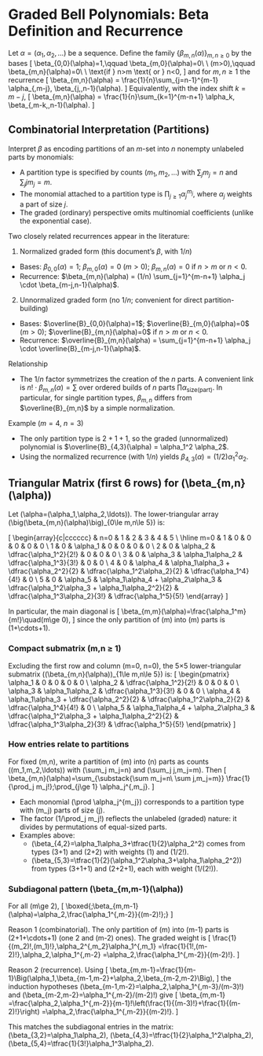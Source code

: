 # Graded Bell Polynomials: Beta Definition and Recurrence

Let $\alpha = (\alpha_1,\alpha_2,\ldots)$ be a sequence. Define the family $\{\beta_{m,n}(\alpha)\}_{m,n \ge 0}$ by the bases
\[
\beta_{0,0}(\alpha)=1,\qquad
\beta_{m,0}(\alpha)=0\ \ (m>0),\qquad
\beta_{m,n}(\alpha)=0\ \ \text{if } n>m \text{ or } n<0,
\]
and for $m,n \ge 1$ the recurrence
\[
\beta_{m,n}(\alpha)
= \frac{1}{n}\sum_{j=n-1}^{m-1} \alpha_{\,m-j}\, \beta_{j,\,n-1}(\alpha).
\]
Equivalently, with the index shift $k = m-j$,
\[
\beta_{m,n}(\alpha)
= \frac{1}{n}\sum_{k=1}^{m-n+1} \alpha_k\, \beta_{\,m-k,\,n-1}(\alpha).
\]

## Combinatorial Interpretation (Partitions)

Interpret $\beta$ as encoding partitions of an $m$-set into $n$ nonempty unlabeled parts by monomials:
- A partition type is specified by counts $(m_1, m_2, \ldots)$ with $\sum_j m_j = n$ and $\sum_j j m_j = m$.
- The monomial attached to a partition type is $\prod_{j \ge 1} \alpha_j^{m_j}$, where $\alpha_j$ weights a part of size $j$.
- The graded (ordinary) perspective omits multinomial coefficients (unlike the exponential case).

Two closely related recurrences appear in the literature:

1) Normalized graded form (this document’s $\beta$, with $1/n$)
- Bases:
  $\beta_{0,0}(\alpha)=1$; $\beta_{m,0}(\alpha)=0$ $(m>0)$; $\beta_{m,n}(\alpha)=0$ if $n>m$ or $n<0$.
- Recurrence:
  $\beta_{m,n}(\alpha) = (1/n) \sum_{j=1}^{m-n+1} \alpha_j \cdot \beta_{m-j,n-1}(\alpha)$.

2) Unnormalized graded form (no $1/n$; convenient for direct partition-building)
- Bases:
  $\overline{B}_{0,0}(\alpha)=1$; $\overline{B}_{m,0}(\alpha)=0$ $(m>0)$; $\overline{B}_{m,n}(\alpha)=0$ if $n>m$ or $n<0$.
- Recurrence:
  $\overline{B}_{m,n}(\alpha) = \sum_{j=1}^{m-n+1} \alpha_j \cdot \overline{B}_{m-j,n-1}(\alpha)$.

Relationship
- The $1/n$ factor symmetrizes the creation of the $n$ parts. A convenient link is
  $n! \cdot \beta_{m,n}(\alpha) = \sum$ over ordered builds of $n$ parts $\prod \alpha_{\text{size(part)}}$.
  In particular, for single partition types, $\beta_{m,n}$ differs from $\overline{B}_{m,n}$ by a simple normalization.

Example ($m=4$, $n=3$)
- The only partition type is $2+1+1$, so the graded (unnormalized) polynomial is
  $\overline{B}_{4,3}(\alpha) = \alpha_1^2 \alpha_2$.
- Using the normalized recurrence (with $1/n$) yields
  $\beta_{4,3}(\alpha) = (1/2) \alpha_1^2 \alpha_2$.

## Triangular Matrix (first 6 rows) for \(\beta_{m,n}(\alpha)\)

Let \(\alpha=(\alpha_1,\alpha_2,\ldots)\). The lower-triangular array \(\big(\beta_{m,n}(\alpha)\big)_{0\le m,n\le 5}\) is:

\[
\begin{array}{c|cccccc}
 & n=0 & 1 & 2 & 3 & 4 & 5 \\
\hline
m=0 & 1 & 0 & 0 & 0 & 0 & 0 \\
1 & 0 & \alpha_1 & 0 & 0 & 0 & 0 \\
2 & 0 & \alpha_2 & \dfrac{\alpha_1^2}{2!} & 0 & 0 & 0 \\
3 & 0 & \alpha_3 & \alpha_1\alpha_2 & \dfrac{\alpha_1^3}{3!} & 0 & 0 \\
4 & 0 & \alpha_4 & \alpha_1\alpha_3 + \dfrac{\alpha_2^2}{2} & \dfrac{\alpha_1^2\alpha_2}{2} & \dfrac{\alpha_1^4}{4!} & 0 \\
5 & 0 & \alpha_5 & \alpha_1\alpha_4 + \alpha_2\alpha_3 & \dfrac{\alpha_1^2\alpha_3 + \alpha_1\alpha_2^2}{2} & \dfrac{\alpha_1^3\alpha_2}{3!} & \dfrac{\alpha_1^5}{5!}
\end{array}
\]

In particular, the main diagonal is
\[
\beta_{m,m}(\alpha)=\frac{\alpha_1^m}{m!}\quad(m\ge 0),
\]
since the only partition of \(m\) into \(m\) parts is \(1+\cdots+1\).

### Compact submatrix (m,n ≥ 1)

Excluding the first row and column (m=0, n=0), the 5×5 lower-triangular submatrix \((\beta_{m,n}(\alpha))_{1\le m,n\le 5}\) is:
\[
\begin{pmatrix}
\alpha_1 & 0 & 0 & 0 & 0 \\
\alpha_2 & \dfrac{\alpha_1^2}{2!} & 0 & 0 & 0 \\
\alpha_3 & \alpha_1\alpha_2 & \dfrac{\alpha_1^3}{3!} & 0 & 0 \\
\alpha_4 & \alpha_1\alpha_3 + \dfrac{\alpha_2^2}{2} & \dfrac{\alpha_1^2\alpha_2}{2} & \dfrac{\alpha_1^4}{4!} & 0 \\
\alpha_5 & \alpha_1\alpha_4 + \alpha_2\alpha_3 & \dfrac{\alpha_1^2\alpha_3 + \alpha_1\alpha_2^2}{2} & \dfrac{\alpha_1^3\alpha_2}{3!} & \dfrac{\alpha_1^5}{5!}
\end{pmatrix}
\]

### How entries relate to partitions

For fixed \(m,n\), write a partition of \(m\) into \(n\) parts as counts \((m_1,m_2,\ldots)\) with \(\sum_j m_j=n\) and \(\sum_j j\,m_j=m\). Then
\[
\beta_{m,n}(\alpha)=\sum_{\substack{\sum m_j=n\\ \sum j\,m_j=m}}
\frac{1}{\prod_j m_j!}\;\prod_{j\ge 1} \alpha_j^{\,m_j}.
\]
- Each monomial \(\prod \alpha_j^{m_j}\) corresponds to a partition type with \(m_j\) parts of size \(j\).
- The factor \(1/\prod_j m_j!\) reflects the unlabeled (graded) nature: it divides by permutations of equal-sized parts.
- Examples above:
  - \(\beta_{4,2}=\alpha_1\alpha_3+\tfrac{1}{2}\alpha_2^2\) comes from types \(3+1\) and \(2+2\) with weights \(1\) and \(1/2!\).
  - \(\beta_{5,3}=\tfrac{1}{2}(\alpha_1^2\alpha_3+\alpha_1\alpha_2^2)\) from types \(3+1+1\) and \(2+2+1\), each with weight \(1/(2!)\).

### Subdiagonal pattern \(\beta_{m,m-1}(\alpha)\)

For all \(m\ge 2\),
\[
\boxed{\;\beta_{m,m-1}(\alpha)=\alpha_2\,\frac{\alpha_1^{\,m-2}}{(m-2)!}\;}
\]

Reason 1 (combinatorial). The only partition of \(m\) into \(m-1\) parts is \(2+1+\cdots+1\) (one 2 and \(m-2\) ones). The graded weight is
\[
\frac{1}{(m_2)!\,(m_1)!}\,\alpha_2^{\,m_2}\alpha_1^{\,m_1}
=\frac{1}{1!\,(m-2)!}\,\alpha_2\,\alpha_1^{\,m-2}
=\alpha_2\,\frac{\alpha_1^{\,m-2}}{(m-2)!}.
\]

Reason 2 (recurrence). Using
\[
\beta_{m,m-1}=\frac{1}{m-1}\Big(\alpha_1\,\beta_{m-1,m-2}+\alpha_2\,\beta_{m-2,m-2}\Big),
\]
the induction hypotheses \(\beta_{m-1,m-2}=\alpha_2\,\alpha_1^{\,m-3}/(m-3)!\) and
\(\beta_{m-2,m-2}=\alpha_1^{\,m-2}/(m-2)!\) give
\[
\beta_{m,m-1}
=\frac{\alpha_2\,\alpha_1^{\,m-2}}{m-1}\!\left(\frac{1}{(m-3)!}+\frac{1}{(m-2)!}\right)
=\alpha_2\,\frac{\alpha_1^{\,m-2}}{(m-2)!}.
\]

This matches the subdiagonal entries in the matrix:
\(\beta_{3,2}=\alpha_1\alpha_2\), \(\beta_{4,3}=\tfrac{1}{2}\alpha_1^2\alpha_2\), \(\beta_{5,4}=\tfrac{1}{3!}\alpha_1^3\alpha_2\).
